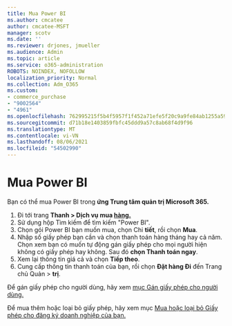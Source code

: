 ```yaml
---
title: Mua Power BI
ms.author: cmcatee
author: cmcatee-MSFT
manager: scotv
ms.date: ''
ms.reviewer: drjones, jmueller
ms.audience: Admin
ms.topic: article
ms.service: o365-administration
ROBOTS: NOINDEX, NOFOLLOW
localization_priority: Normal
ms.collection: Adm_O365
ms.custom:
- commerce_purchase
- "9002564"
- "4961"
ms.openlocfilehash: 762995215f5b4f5957f1f452a71efe5f20c9a9fe84ab1255a59fb7e67dda15fa
ms.sourcegitcommit: d71b18e1403859fbfc45ddd9a57c8ab68f4d9f96
ms.translationtype: MT
ms.contentlocale: vi-VN
ms.lasthandoff: 08/06/2021
ms.locfileid: "54502990"
---
```

# <a name="purchase-power-bi"></a>Mua Power BI

Bạn có thể mua Power BI trong **ứng Trung tâm quản trị Microsoft 365.**

1. Đi tới trang **Thanh > Dịch vụ mua [hàng.](https://go.microsoft.com/fwlink/p/?linkid=868433)**
2. Sử dụng hộp Tìm kiếm để tìm kiếm "Power BI".
3. Chọn gói Power BI bạn muốn mua, chọn Chi **tiết**, rồi chọn **Mua**.
4. Nhập số giấy phép bạn cần và chọn thanh toán hàng tháng hay cả năm. Chọn xem bạn có muốn tự động gán giấy phép cho mọi người hiện không có giấy phép hay không. Sau đó **chọn Thanh toán ngay**.
5. Xem lại thông tin giá cả và chọn **Tiếp theo**.
6. Cung cấp thông tin thanh toán của bạn, rồi chọn **Đặt hàng Đi** đến Trang chủ Quản  >  **trị**.

Để gán giấy phép cho người dùng, hãy xem [mục Gán giấy phép cho người dùng.](/microsoft-365/admin/manage/assign-licenses-to-users)

Để mua thêm hoặc loại bỏ giấy phép, hãy xem mục [Mua hoặc loại bỏ Giấy phép cho đăng ký doanh nghiệp của bạn.](/microsoft-365/commerce/licenses/buy-licenses)